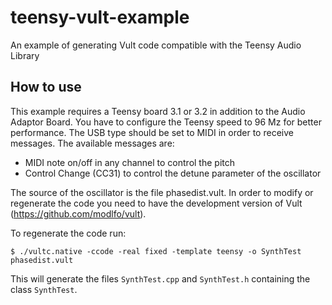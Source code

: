 # teensy-vult-example
An example of generating Vult code compatible with the Teensy Audio Library

## How to use

This example requires a Teensy board 3.1 or 3.2 in addition to the Audio Adaptor Board. You have to configure the Teensy speed to 96 Mz for better performance. The USB type should be set to MIDI in order to receive messages. The available messages are:
- MIDI note on/off in any channel to control the pitch
- Control Change (CC31) to control the detune parameter of the oscillator

The source of the oscillator is the file phasedist.vult. In order to modify or regenerate the code you need to have the development version of Vult (https://github.com/modlfo/vult).

To regenerate the code run:

```
$ ./vultc.native -ccode -real fixed -template teensy -o SynthTest phasedist.vult
```

This will generate the files `SynthTest.cpp` and `SynthTest.h` containing the class `SynthTest`.
